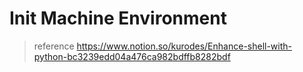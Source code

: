 # Init Machine Environment

>reference
>https://www.notion.so/kurodes/Enhance-shell-with-python-bc3239edd04a476ca982bdffb8282bdf